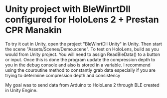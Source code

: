 # Unity project with BleWinrtDll configured for HoloLens 2 + Prestan CPR Manakin

To try it out in Unity, open the project "BleWinrtDll Unity" in Unity. Then start the scene "Assets/Scenes/Demo.scene".
To test on HoloLens, build as you would from Unity project. You will need to assign ReadBleData() to a button or input. Once this is done the program update the compression depth to you in the debug console and also is stored in a variable. I recommend using the couroutine method to constantly grab data especially if you are trying to determine compression depth and consistency

My goal was to send data from Arduino to HoloLens 2 through BLE created in Unity Engine.

